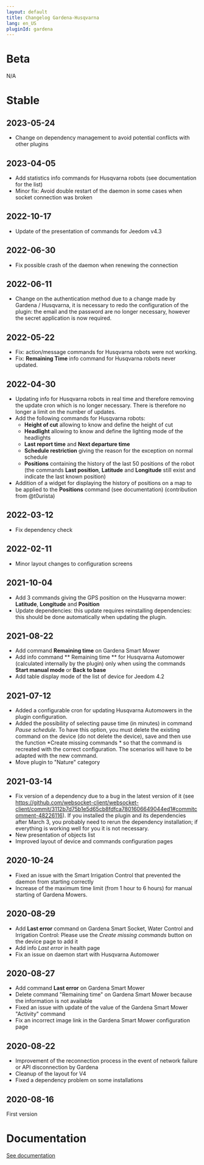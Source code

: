 ```yaml
---
layout: default
title: Changelog Gardena-Husqvarna
lang: en_US
pluginId: gardena
---
```


# Beta

N/A

# Stable

## 2023-05-24

- Change on dependency management to avoid potential conflicts with other plugins

## 2023-04-05

- Add statistics info commands for Husqvarna robots (see documentation for the list)
- Minor fix: Avoid double restart of the daemon in some cases when socket connection was broken

## 2022-10-17

- Update of the presentation of commands for Jeedom v4.3

## 2022-06-30

- Fix possible crash of the daemon when renewing the connection

## 2022-06-11

- Change on the authentication method due to a change made by Gardena / Husqvarna, it is necessary to redo the configuration of the plugin: the email and the password are no longer necessary, however the secret application is now required.

## 2022-05-22

- Fix: action/message commands for Husqvarna robots were not working.
- Fix: **Remaining Time** info command for Husqvarna robots never updated.

## 2022-04-30

- Updating info for Husqvarna robots in real time and therefore removing the update cron which is no longer necessary. There is therefore no longer a limit on the number of updates.
- Add the following commands for Husqvarna robots:
  - **Height of cut** allowing to know and define the height of cut
  - **Headlight** allowing to know and define the lighting mode of the headlights
  - **Last report time** and **Next departure time**
  - **Schedule restriction** giving the reason for the exception on normal schedule
  - **Positions** containing the history of the last 50 positions of the robot (the commands **Last position**, **Latitude** and **Longitude** still exist and indicate the last known position)
- Addition of a widget for displaying the history of positions on a map to be applied to the **Positions** command (see documentation) (contribution from @t0urista)

## 2022-03-12

- Fix dependency check

## 2022-02-11

- Minor layout changes to configuration screens

## 2021-10-04

- Add 3 commands giving the GPS position on the Husqvarna mower: **Latitude**, **Longitude** and **Position**
- Update dependencies: this update requires reinstalling dependencies: this should be done automatically when updating the plugin.

## 2021-08-22

- Add command **Remaining time** on Gardena Smart Mower
- Add info command ** Remaining time ** for Husqvarna Automower (calculated internally by the plugin) only when using the commands **Start manual mode** or **Back to base**
- Add table display mode of the list of device for Jeedom 4.2

## 2021-07-12

- Added a configurable cron for updating Husqvarna Automowers in the plugin configuration.
- Added the possibility of selecting pause time (in minutes) in command *Pause schedule*. To have this option, you must delete the existing command on the device (do not delete the device), save and then use the function *Create missing commands * so that the command is recreated with the correct configuration. The scenarios will have to be adapted with the new command.
- Move plugin to "Nature" category

## 2021-03-14

- Fix version of a dependency due to a bug in the latest version of it (see <https://github.com/websocket-client/websocket-client/commit/3112b7d75b1e5d65cb8fdfca7801606649044ed1#commitcomment-48226116>). If you installed the plugin and its dependencies after March 3, you probably need to rerun the dependency installation; if everything is working well for you it is not necessary.
- New presentation of objects list
- Improved layout of device and commands configuration pages

## 2020-10-24

- Fixed an issue with the Smart Irrigation Control that prevented the daemon from starting correctly
- Increase of the maximum time limit (from 1 hour to 6 hours) for manual starting of Gardena Mowers.

## 2020-08-29

- Add **Last error** command on Gardena Smart Socket, Water Control and Irrigation Control: Please use the *Create missing commands* button on the device page to add it
- Add info *Last error* in health page
- Fix an issue on daemon start with Husqvarna Automower

## 2020-08-27

- Add command **Last error** on Gardena Smart Mower
- Delete command "Remaining time" on Gardena Smart Mower because the information is not available
- Fixed an issue with update of the value of the Gardena Smart Mower "Activity" command
- Fix an incorrect image link in the Gardena Smart Mower configuration page

## 2020-08-22

- Improvement of the reconnection process in the event of network failure or API disconnection by Gardena
- Cleanup of the layout for V4
- Fixed a dependency problem on some installations

## 2020-08-16

First version

# Documentation

[See documentation]({{site.baseurl}}/{{page.pluginId}}/{{page.lang}})
